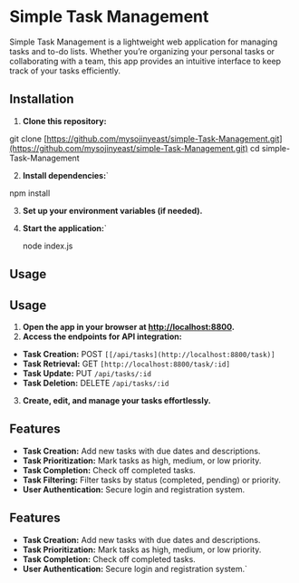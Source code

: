 
# Simple Task Management

Simple Task Management is a lightweight web application for managing tasks and to-do lists. Whether you’re organizing your personal tasks or collaborating with a team, this app provides an intuitive interface to keep track of your tasks efficiently.

## Installation

1. **Clone this repository:**

git clone [https://github.com/mysojinyeast/simple-Task-Management.git](https://github.com/mysojinyeast/simple-Task-Management.git) 
cd simple-Task-Management



 2. **Install dependencies:**` 

npm install



 3. **Set up your environment variables (if needed).**

4. **Start the application:**` 

   node index.js


 ## Usage


## Usage

1. **Open the app in your browser at [http://localhost:8800](http://localhost:8800).**
2. **Access the endpoints for API integration:**
- **Task Creation:** POST `[[/api/tasks](http://localhost:8800/task)]`
- **Task Retrieval:** GET `[http://localhost:8800/task/:id]`
- **Task Update:** PUT `/api/tasks/:id`
- **Task Deletion:** DELETE `/api/tasks/:id`

3. **Create, edit, and manage your tasks effortlessly.**

## Features

- **Task Creation:** Add new tasks with due dates and descriptions.
- **Task Prioritization:** Mark tasks as high, medium, or low priority.
- **Task Completion:** Check off completed tasks.
- **Task Filtering:** Filter tasks by status (completed, pending) or priority.
- **User Authentication:** Secure login and registration system.


## Features

- **Task Creation:** Add new tasks with due dates and descriptions.
- **Task Prioritization:** Mark tasks as high, medium, or low priority.
- **Task Completion:** Check off completed tasks.
- **User Authentication:** Secure login and registration system.`

